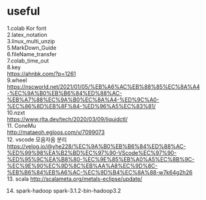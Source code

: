 # useful
 
1.colab Kor font
</br>
2.latex_notation
</br>
3.linux_multi_unzip
</br>
5.MarkDown_Guide
</br>
6.fileName_transfer
</br>
7.colab_time_out
</br>
8.key
</br>
https://ahnbk.com/?p=1261
</br>
9.wheel 
</br>
https://nscworld.net/2021/01/05/%EB%A6%AC%EB%88%85%EC%8A%A4-%EC%9A%B0%EB%B6%84%ED%88%AC-%EB%A7%88%EC%9A%B0%EC%8A%A4-%ED%9C%A0-%EC%86%8D%EB%8F%84-%ED%96%A5%EC%83%81/
</br>
10.nzxt
</br>
https://www.rlta.dev/tech/2020/03/09/liquidctl/
</br>
11. ConeMu
</br>
http://mataeoh.egloos.com/v/7099073
</br>
12. vscode 모음자음 분리
</br>
https://velog.io/@yhe228/%EC%9A%B0%EB%B6%84%ED%88%AC-%ED%99%98%EA%B2%BD%EC%97%90-VScode%EC%97%90-%ED%95%9C%EA%B8%80-%EC%9E%85%EB%A0%A5%EC%8B%9C-%EC%9E%90%EC%9D%8C%EB%AA%A8%EC%9D%8C-%EB%B6%84%EB%A6%AC-%EC%9D%B4%EC%8A%88-w7k64g2h26
</br>
13. scala
http://scalameta.org/metals-eclipse/update/

14. spark-hadoop
spark-3.1.2-bin-hadoop3.2
